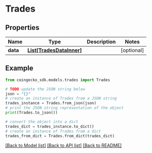 # Trades


## Properties

Name | Type | Description | Notes
------------ | ------------- | ------------- | -------------
**data** | [**List[TradesDataInner]**](TradesDataInner.md) |  | [optional] 

## Example

```python
from coingecko_sdk.models.trades import Trades

# TODO update the JSON string below
json = "{}"
# create an instance of Trades from a JSON string
trades_instance = Trades.from_json(json)
# print the JSON string representation of the object
print(Trades.to_json())

# convert the object into a dict
trades_dict = trades_instance.to_dict()
# create an instance of Trades from a dict
trades_from_dict = Trades.from_dict(trades_dict)
```
[[Back to Model list]](../README.md#documentation-for-models) [[Back to API list]](../README.md#documentation-for-api-endpoints) [[Back to README]](../README.md)


